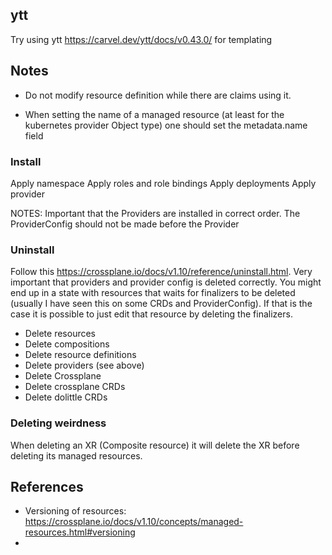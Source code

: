 
## ytt
Try using ytt https://carvel.dev/ytt/docs/v0.43.0/ for templating

## Notes
- Do not modify resource definition while there are claims using it.

- When setting the name of a managed resource (at least for the kubernetes provider Object type) one should set the metadata.name field

### Install
Apply namespace
Apply roles and role bindings
Apply deployments
Apply provider

NOTES:
Important that the Providers are installed in correct order. The ProviderConfig should not be made before the Provider

### Uninstall
Follow this https://crossplane.io/docs/v1.10/reference/uninstall.html.
Very important that providers and provider config is deleted correctly. You might end up in a state with
resources that waits for finalizers to be deleted (usually I have seen this on some CRDs and ProviderConfig). If that is the case
it is possible to just edit that resource by deleting the finalizers.

- Delete resources
- Delete compositions
- Delete resource definitions
- Delete providers (see above)
- Delete Crossplane
- Delete crossplane CRDs
- Delete dolittle CRDs

### Deleting weirdness

When deleting an XR (Composite resource) it will delete the XR before deleting its managed resources.

## References
- Versioning of resources: https://crossplane.io/docs/v1.10/concepts/managed-resources.html#versioning
- 